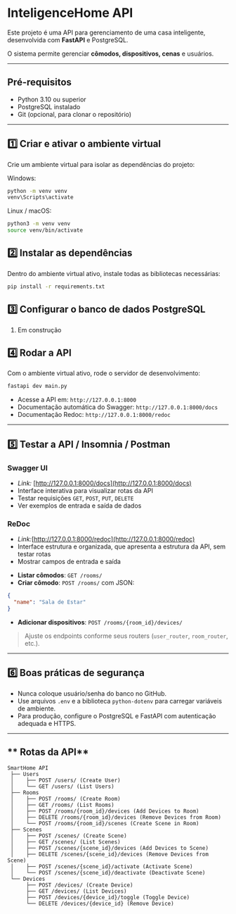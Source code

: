 # **InteligenceHome API**

Este projeto é uma API para gerenciamento de uma casa inteligente, desenvolvida com **FastAPI** e PostgreSQL.

O sistema permite gerenciar **cômodos, dispositivos, cenas** e usuários.

---

## **Pré-requisitos**

* Python 3.10 ou superior
* PostgreSQL instalado
* Git (opcional, para clonar o repositório)

---

## **1️⃣ Criar e ativar o ambiente virtual**

Crie um ambiente virtual para isolar as dependências do projeto:

Windows:

```bash
python -m venv venv
venv\Scripts\activate
```

Linux / macOS:

```bash
python3 -m venv venv
source venv/bin/activate
```

## **2️⃣ Instalar as dependências**

Dentro do ambiente virtual ativo, instale todas as bibliotecas necessárias:

```bash
pip install -r requirements.txt
```

## **3️⃣ Configurar o banco de dados PostgreSQL**

1. Em construção

## **4️⃣ Rodar a API**

Com o ambiente virtual ativo, rode o servidor de desenvolvimento:

```bash
fastapi dev main.py
```

* Acesse a API em: `http://127.0.0.1:8000`
* Documentação automática do Swagger: `http://127.0.0.1:8000/docs`
* Documentação Redoc: `http://127.0.0.1:8000/redoc`

---

## **5️⃣ Testar a API / Insomnia / Postman**

### Swagger UI

- *Link:* [http://127.0.0.1:8000/docs](http://127.0.0.1:8000/docs)
- Interface interativa para visualizar rotas da API 
- Testar requisições `GET`, `POST`, `PUT`, `DELETE`
- Ver exemplos de entrada e saída de dados

### ReDoc

- *Link:*[http://127.0.0.1:8000/redoc](http://127.0.0.1:8000/redoc) 
- Interface estrutura e organizada, que apresenta a estrutura da API, sem testar rotas
- Mostrar campos de entrada e saída

* **Listar cômodos**: `GET /rooms/`
* **Criar cômodo**: `POST /rooms/` com JSON:

```json
{
  "name": "Sala de Estar"
}
```

* **Adicionar dispositivos**: `POST /rooms/{room_id}/devices/`

> Ajuste os endpoints conforme seus routers (`user_router`, `room_router`, etc.).

---

## **6️⃣ Boas práticas de segurança**

* Nunca coloque usuário/senha do banco no GitHub.
* Use arquivos `.env` e a biblioteca `python-dotenv` para carregar variáveis de ambiente.
* Para produção, configure o PostgreSQL e FastAPI com autenticação adequada e HTTPS.

---

## ** Rotas da API**
```
SmartHome API
 ├── Users
 │    ├── POST /users/ (Create User)
 │    └── GET /users/ (List Users)
 ├── Rooms
 │    ├── POST /rooms/ (Create Room)
 │    ├── GET /rooms/ (List Rooms)
 │    ├── POST /rooms/{room_id}/devices (Add Devices to Room)
 │    ├── DELETE /rooms/{room_id}/devices (Remove Devices from Room)
 │    └── POST /rooms/{room_id}/scenes (Create Scene in Room)
 ├── Scenes
 │    ├── POST /scenes/ (Create Scene)
 │    ├── GET /scenes/ (List Scenes)
 │    ├── POST /scenes/{scene_id}/devices (Add Devices to Scene)
 │    ├── DELETE /scenes/{scene_id}/devices (Remove Devices from Scene)
 │    ├── POST /scenes/{scene_id}/activate (Activate Scene)
 │    └── POST /scenes/{scene_id}/deactivate (Deactivate Scene)
 └── Devices
      ├── POST /devices/ (Create Device)
      ├── GET /devices/ (List Devices)
      ├── POST /devices/{device_id}/toggle (Toggle Device)
      └── DELETE /devices/{device_id} (Remove Device)
```
